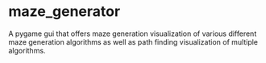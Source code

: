 # maze_generator
A pygame gui that offers maze generation visualization of various different maze generation algorithms as well as path finding visualization of multiple algorithms.
